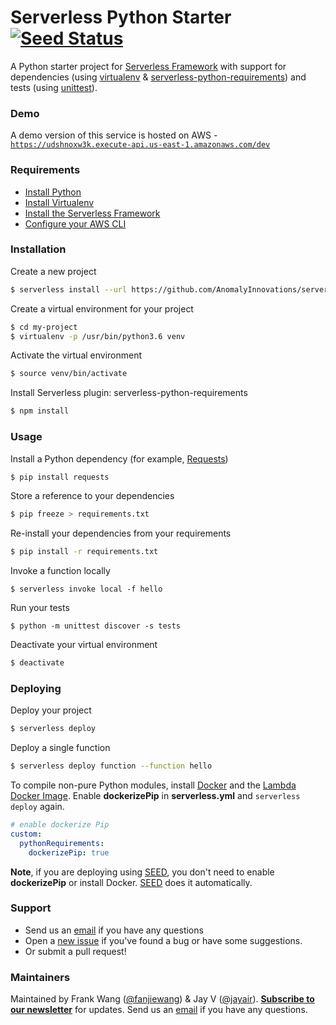 # Serverless Python Starter [![Seed Status](https://api.seed.run/serverless-stack/serverless-python-starter/stages/dev/build_badge)](https://console.seed.run/serverless-stack/serverless-python-starter)

A Python starter project for [Serverless Framework](https://serverless.com/framework/) with support for dependencies (using [virtualenv](https://pypi.python.org/pypi/virtualenv) & [serverless-python-requirements](https://github.com/UnitedIncome/serverless-python-requirements)) and tests (using [unittest](https://docs.python.org/2/library/unittest.html#module-unittest)).

### Demo

A demo version of this service is hosted on AWS - [`https://udshnoxw3k.execute-api.us-east-1.amazonaws.com/dev`](https://udshnoxw3k.execute-api.us-east-1.amazonaws.com/dev)

### Requirements

- [Install Python](https://www.python.org/downloads/release/python-363/)
- [Install Virtualenv](https://virtualenv.pypa.io/en/stable/installation/)
- [Install the Serverless Framework](https://serverless.com/framework/docs/providers/aws/guide/installation/)
- [Configure your AWS CLI](https://serverless.com/framework/docs/providers/aws/guide/credentials/)

### Installation

Create a new project

```sh
$ serverless install --url https://github.com/AnomalyInnovations/serverless-python-starter --name my-project
```

Create a virtual environment for your project

```sh
$ cd my-project
$ virtualenv -p /usr/bin/python3.6 venv
```

Activate the virtual environment

```sh
$ source venv/bin/activate
```

Install Serverless plugin: serverless-python-requirements

```sh
$ npm install
```

### Usage

Install a Python dependency (for example, [Requests](http://docs.python-requests.org/en/master/))

```sh
$ pip install requests
```

Store a reference to your dependencies

```sh
$ pip freeze > requirements.txt
```

Re-install your dependencies from your requirements

```sh
$ pip install -r requirements.txt
```

Invoke a function locally

```
$ serverless invoke local -f hello
```

Run your tests
```
$ python -m unittest discover -s tests
```

Deactivate your virtual environment

```sh
$ deactivate
```

### Deploying

Deploy your project

```sh
$ serverless deploy
```

Deploy a single function

```sh
$ serverless deploy function --function hello
```

To compile non-pure Python modules, install [Docker](https://docs.docker.com/engine/installation/) and the [Lambda Docker Image](https://github.com/lambci/docker-lambda). Enable **dockerizePip** in **serverless.yml** and `serverless deploy` again.

```yml
# enable dockerize Pip
custom:
  pythonRequirements:
    dockerizePip: true
```

**Note**, if you are deploying using [SEED](https://seed.run), you don't need to enable **dockerizePip** or install Docker. [SEED](https://seed.run) does it automatically.

### Support

- Send us an [email](mailto:contact@anoma.ly) if you have any questions
- Open a [new issue](https://github.com/AnomalyInnovations/serverless-python-starter/issues/new) if you've found a bug or have some suggestions.
- Or submit a pull request!

### Maintainers

Maintained by Frank Wang ([@fanjiewang](https://twitter.com/fanjiewang)) & Jay V ([@jayair](https://twitter.com/jayair)). [**Subscribe to our newsletter**](http://eepurl.com/cEaBlf) for updates. Send us an [email](mailto:contact@anoma.ly) if you have any questions.
